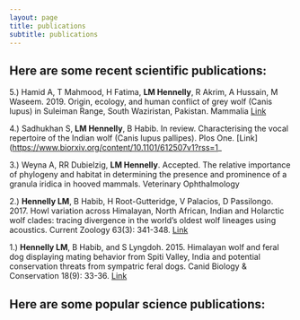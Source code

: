 ```yaml
---
layout: page
title: publications
subtitle: publications
---
```


## Here are some recent scientific publications:

5.) Hamid A, T Mahmood, H Fatima, **LM Hennelly**, R Akrim, A Hussain, M
Waseem. 2019. Origin, ecology, and human conflict of grey wolf (Canis lupus) in
Suleiman Range, South Waziristan, Pakistan. Mammalia [Link](https://www.degruyter.com/view/j/mamm.ahead-of-print/mammalia-2018-0167/mammalia-2018-0167.xml)

4.) Sadhukhan S, **LM Hennelly**, B Habib. In review. Characterising the vocal
repertoire of the Indian wolf (Canis lupus pallipes). Plos One. [Link](https://www.biorxiv.org/content/10.1101/612507v1?rss=1_

3.) Weyna A, RR Dubielzig, **LM Hennelly**. Accepted. The relative importance of
phylogeny and habitat in determining the presence and prominence of a granula
iridica in hooved mammals. Veterinary Ophthalmology

2.) **Hennelly LM**, B Habib, H Root-Gutteridge, V Palacios, D Passilongo. 2017.
Howl variation across Himalayan, North African, Indian and Holarctic wolf
clades: tracing divergence in the world’s oldest wolf lineages using acoustics.
Current Zoology 63(3): 341-348. [Link](https://academic.oup.com/cz/article/63/3/341/3002317)

1.) **Hennelly LM**, B Habib, and S Lyngdoh. 2015. Himalayan wolf and feral dog
displaying mating behavior from Spiti Valley, India and potential conservation
threats from sympatric feral dogs. Canid Biology & Conservation 18(9): 33-36. [Link](https://www.canids.org/CBC/18/Mating_of_Himalayan_wolf_and_feral_dog.pdf)

## Here are some popular science publications: 







